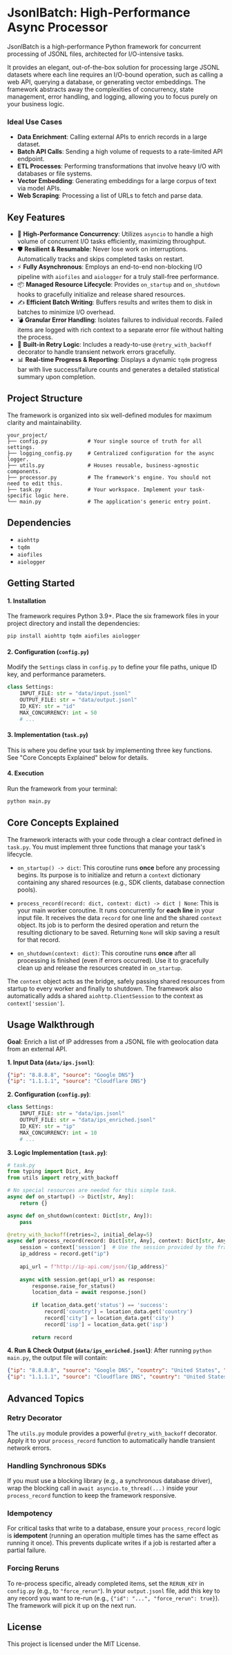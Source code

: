 # JsonlBatch: High-Performance Async Processor

[](https://www.python.org/downloads/)
[](https://opensource.org/licenses/MIT)
[](https://www.google.com/search?q=)

JsonlBatch is a high-performance Python framework for concurrent processing of JSONL files, architected for I/O-intensive tasks.

It provides an elegant, out-of-the-box solution for processing large JSONL datasets where each line requires an I/O-bound operation, such as calling a web API, querying a database, or generating vector embeddings. The framework abstracts away the complexities of concurrency, state management, error handling, and logging, allowing you to focus purely on your business logic.

### Ideal Use Cases

  - **Data Enrichment**: Calling external APIs to enrich records in a large dataset.
  - **Batch API Calls**: Sending a high volume of requests to a rate-limited API endpoint.
  - **ETL Processes**: Performing transformations that involve heavy I/O with databases or file systems.
  - **Vector Embedding**: Generating embeddings for a large corpus of text via model APIs.
  - **Web Scraping**: Processing a list of URLs to fetch and parse data.

## Key Features

  - 🚀 **High-Performance Concurrency**: Utilizes `asyncio` to handle a high volume of concurrent I/O tasks efficiently, maximizing throughput.
  - 🛡️ **Resilient & Resumable**: Never lose work on interruptions. Automatically tracks and skips completed tasks on restart.
  - ⚡ **Fully Asynchronous**: Employs an end-to-end non-blocking I/O pipeline with `aiofiles` and `aiologger` for a truly stall-free performance.
  - 📦 **Managed Resource Lifecycle**: Provides `on_startup` and `on_shutdown` hooks to gracefully initialize and release shared resources.
  - ✍️ **Efficient Batch Writing**: Buffers results and writes them to disk in batches to minimize I/O overhead.
  - 💣 **Granular Error Handling**: Isolates failures to individual records. Failed items are logged with rich context to a separate error file without halting the process.
  - 🔄 **Built-in Retry Logic**: Includes a ready-to-use `@retry_with_backoff` decorator to handle transient network errors gracefully.
  - 📊 **Real-time Progress & Reporting**: Displays a dynamic `tqdm` progress bar with live success/failure counts and generates a detailed statistical summary upon completion.

## Project Structure

The framework is organized into six well-defined modules for maximum clarity and maintainability.

```
your_project/
├── config.py             # Your single source of truth for all settings.
├── logging_config.py     # Centralized configuration for the async logger.
├── utils.py              # Houses reusable, business-agnostic components.
├── processor.py          # The framework's engine. You should not need to edit this.
├── task.py               # Your workspace. Implement your task-specific logic here.
└── main.py               # The application's generic entry point.
```

## Dependencies

  - `aiohttp`
  - `tqdm`
  - `aiofiles`
  - `aiologger`

## Getting Started

#### 1\. Installation

The framework requires Python 3.9+. Place the six framework files in your project directory and install the dependencies:

```bash
pip install aiohttp tqdm aiofiles aiologger
```

#### 2\. Configuration (`config.py`)

Modify the `Settings` class in `config.py` to define your file paths, unique ID key, and performance parameters.

```python
class Settings:
    INPUT_FILE: str = "data/input.jsonl"
    OUTPUT_FILE: str = "data/output.jsonl"
    ID_KEY: str = "id"
    MAX_CONCURRENCY: int = 50
    # ...
```

#### 3\. Implementation (`task.py`)

This is where you define your task by implementing three key functions. See "Core Concepts Explained" below for details.

#### 4\. Execution

Run the framework from your terminal:

```bash
python main.py
```

## Core Concepts Explained

The framework interacts with your code through a clear contract defined in `task.py`. You must implement three functions that manage your task's lifecycle.

  - `on_startup() -> dict`:
    This coroutine runs **once** before any processing begins. Its purpose is to initialize and return a `context` dictionary containing any shared resources (e.g., SDK clients, database connection pools).

  - `process_record(record: dict, context: dict) -> dict | None`:
    This is your main worker coroutine. It runs concurrently for **each line** in your input file. It receives the data `record` for one line and the shared `context` object. Its job is to perform the desired operation and return the resulting dictionary to be saved. Returning `None` will skip saving a result for that record.

  - `on_shutdown(context: dict)`:
    This coroutine runs **once** after all processing is finished (even if errors occurred). Use it to gracefully clean up and release the resources created in `on_startup`.

The `context` object acts as the bridge, safely passing shared resources from startup to every worker and finally to shutdown. The framework also automatically adds a shared `aiohttp.ClientSession` to the context as `context['session']`.

## Usage Walkthrough

**Goal**: Enrich a list of IP addresses from a JSONL file with geolocation data from an external API.

**1. Input Data (`data/ips.jsonl`)**:

```json
{"ip": "8.8.8.8", "source": "Google DNS"}
{"ip": "1.1.1.1", "source": "Cloudflare DNS"}
```

**2. Configuration (`config.py`)**:

```python
class Settings:
    INPUT_FILE: str = "data/ips.jsonl"
    OUTPUT_FILE: str = "data/ips_enriched.jsonl"
    ID_KEY: str = "ip"
    MAX_CONCURRENCY: int = 10
    # ...
```

**3. Logic Implementation (`task.py`)**:

```python
# task.py
from typing import Dict, Any
from utils import retry_with_backoff

# No special resources are needed for this simple task.
async def on_startup() -> Dict[str, Any]:
    return {}

async def on_shutdown(context: Dict[str, Any]):
    pass

@retry_with_backoff(retries=2, initial_delay=5)
async def process_record(record: Dict[str, Any], context: Dict[str, Any]) -> Dict[str, Any]:
    session = context['session']  # Use the session provided by the framework
    ip_address = record.get("ip")
    
    api_url = f"http://ip-api.com/json/{ip_address}"
    
    async with session.get(api_url) as response:
        response.raise_for_status()
        location_data = await response.json()
        
        if location_data.get('status') == 'success':
            record['country'] = location_data.get('country')
            record['city'] = location_data.get('city')
            record['isp'] = location_data.get('isp')
        
        return record
```

**4. Run & Check Output (`data/ips_enriched.jsonl`)**:
After running `python main.py`, the output file will contain:

```json
{"ip": "8.8.8.8", "source": "Google DNS", "country": "United States", "city": "Mountain View", "isp": "Google LLC"}
{"ip": "1.1.1.1", "source": "Cloudflare DNS", "country": "United States", "city": "Los Angeles", "isp": "Cloudflare, Inc."}
```

## Advanced Topics

### Retry Decorator

The `utils.py` module provides a powerful `@retry_with_backoff` decorator. Apply it to your `process_record` function to automatically handle transient network errors.

### Handling Synchronous SDKs

If you must use a blocking library (e.g., a synchronous database driver), wrap the blocking call in `await asyncio.to_thread(...)` inside your `process_record` function to keep the framework responsive.

### Idempotency

For critical tasks that write to a database, ensure your `process_record` logic is **idempotent** (running an operation multiple times has the same effect as running it once). This prevents duplicate writes if a job is restarted after a partial failure.

### Forcing Reruns

To re-process specific, already completed items, set the `RERUN_KEY` in `config.py` (e.g., to `"force_rerun"`). In your `output.jsonl` file, add this key to any record you want to re-run (e.g., `{"id": "...", "force_rerun": true}`). The framework will pick it up on the next run.

## License

This project is licensed under the MIT License.